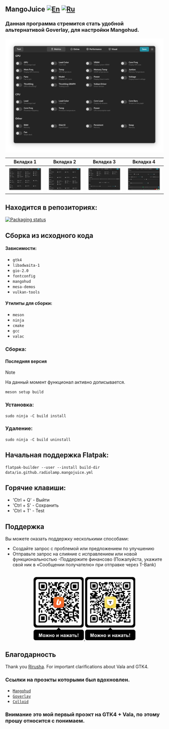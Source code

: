 ## MangoJuice   [![En](https://img.shields.io/badge/en-gray)](/README.md) [![Ru](https://img.shields.io/badge/ru-green)](/docs/README-ru.md)

### Данная программа стремится стать удобной альтернативой Goverlay, для настройки Mangohud.

<div align="center">
  <img src="/data/images/screen1.png" alt="Preview"/>
</div>

Вкладка 1 | Вкладка 2 | Вкладка 3 | Вкладка 4
:-:|:-:|:-:|:-:
![screenie1](/data/images/screen1.png) | ![screenie2](/data/images/screen2.png) | ![screenie3](/data/images/screen3.png) | ![screenie4](/data/images/screen4.png) 

## Находится в репозиториях:
[![Packaging status](https://repology.org/badge/vertical-allrepos/mangojuice.svg)](https://repology.org/project/mangojuice/versions)

## Сборка из исходного кода

#### Зависимости:
* `gtk4`
* `libadwaita-1`
* `gio-2.0`
* `fontconfig`
* `mangohud`
* `mesa-demos`
* `vulkan-tools`

#### Утилиты для сборки:
* `meson`
* `ninja`
* `cmake`
* `gcc`
* `valac`

### Сборка:

#### Последняя версия
> [!NOTE]
> На данный момент функционал активно дописывается.
```shell
meson setup build
```

### Установка:
```shell
sudo ninja -C build install
```

### Удаление:
```shell
sudo ninja -C build uninstall
```

## Начальная поддержка Flatpak:
```shell
flatpak-builder --user --install build-dir data/io.github.radiolamp.mangojuice.yml
```
## Горячие клавиши:
- 'Ctrl + Q' - Выйти
- 'Ctrl + S' - Сохранить
- 'Ctrl + T' - Test

## Поддержка

Вы можете оказать поддержку несколькими способами:

- Создайте запрос с проблемой или предложением по улучшению
- Отправьте запрос на слияние с исправлением или новой функциональностью
-Поддержите финансово (Пожалуйста, укажите свой ник в «Сообщении получателю» при отправке через T-Bank)

<br>

<div align="center">
  <a href="https://boosty.to/radiolamp/donate">
    <img height="200" src="/data/assets/boosty_qrcode.png" alt="Boosty">
  </a>
  <a href="https://www.tbank.ru/cf/1J1DvYNesgD">
    <img height="200" src="/data/assets/tbank_qrcode.png" alt="TBank">
  </a>
</div>

## Благодарность
Thank you [Rirusha](https://gitlab.gnome.org/Rirusha). For important clarifications about Vala and GTK4.

### Ссылки на проэкты которыми был вдохновлен.
 - [`Mangohud`](https://github.com/flightlessmango/MangoHud)
 - [`Goverlay`](https://github.com/benjamimgois/goverlay)
 - [`Colloid`](https://github.com/vinceliuice/Colloid-icon-theme/)

### Внимание это мой первый проэкт на GTK4 + Vala, по этому прошу относится с понимаем.